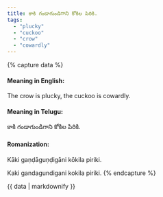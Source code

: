 ```yaml
---
title: కాకి గండాగుండిగాని కోకిల పిరికి.
tags:
  - "plucky"
  - "cuckoo"
  - "crow"
  - "cowardly"
---
```


{% capture data %}
#### Meaning in English:
The crow is plucky, the cuckoo is cowardly.

#### Meaning in Telugu:
కాకి గండాగుండిగాని కోకిల పిరికి.

#### Romanization:
Kāki gaṇḍāguṇḍigāni kōkila piriki.

Kaki gandagundigani kokila piriki.
{% endcapture %}

{{ data | markdownify }}

